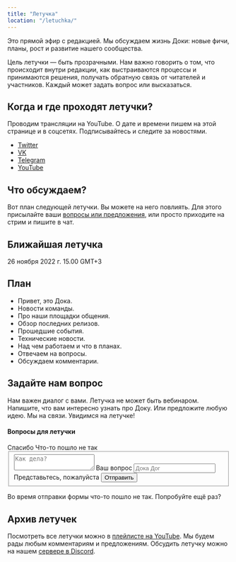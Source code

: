 ```yaml
---
title: "Летучка"
location: "/letuchka/"
---
```


Это прямой эфир с редакцией. Мы обсуждаем жизнь Доки: новые фичи, планы, рост и развитие нашего сообщества.

Цель летучки — быть прозрачными. Нам важно говорить о том, что происходит внутри редакции, как выстраиваются процессы и принимаются решения, получать обратную связь от читателей и участников. Каждый может задать вопрос или высказаться.

## Когда и где проходят летучки?

Проводим трансляции на YouTube. О дате и времени пишем на этой странице и в соцсетях. Подписывайтесь и следите за новостями.

- [Twitter](https://twitter.com/doka_guide)
- [VK](https://vk.com/doka_guide)
- [Telegram](https://t.me/doka_guide)
- [YouTube](https://www.youtube.com/channel/UC3x-s8InrG0PMqoY5nwnz7w)

## Что обсуждаем?

Вот план следующей летучки. Вы можете на него повлиять. Для этого присылайте ваши [вопросы или предложения](/letuchka/#zadayte-nam-vopros), или просто приходите на стрим и пишите в чат.

## Ближайшая летучка

26 ноября 2022 г. 15.00 GMT+3

## План

- Привет, это Дока.
- Новости команды.
- Про наши площадки общения.
- Обзор последних релизов.
- Прошедшие события.
- Технические новости.
- Над чем работаем и что в планах.
- Отвечаем на вопросы.
- Обсуждаем комментарии.

## Задайте нам вопрос

Нам важен диалог с вами. Летучка не может быть вебинаром. Напишите, что вам интересно узнать про Доку. Или предложите любую идею. Мы на связи. Увидимся на летучке!

<form class="question-form" method="post" autocomplete="off" data-state="idle">
  <div class="question-form__header font-theme">
    <h4 class="question-form__title" data-state="idle">Вопросы для летучки</h4>
    <span class="question-form__title question-form__title--success" data-state="success">Спасибо</span>
    <span class="question-form__title question-form__title--error" data-state="error">Что-то пошло не так</span>
  </div>
  <fieldset class="question-form__fieldset">
    <div class="question-form__text">
      <div class="text-control">
        <label for="question" class="text-control__label">
          <textarea class="text-control__item text-control__input" name="question" placeholder="Как дела?"></textarea>
          <span class="text-control__label-text">Ваш вопрос</span>
        </label>
        <label for="person" class="text-control__label">
          <input class="text-control__item text-control__input" name="person" placeholder="Дока Дог">
          <span class="text-control__label-text">Представьтесь, пожалуйста</span>
        </label>
        <button class="text-control__item text-control__button button button--invert" type="submit">Отправить</button>
      </div>
    </div>
  </fieldset>
  <p class="question-form__error" data-state="error">
    Во время отправки формы что-то пошло не так. Попробуйте ещё раз?
  </p>
</form>


## Архив летучек

Посмотреть все летучки можно в [плейлисте на YouTube](https://www.youtube.com/playlist?list=PLXg6cx7lC8YOgdpjasoZLlvvuevUgx8lI). Мы будем рады любым комментариям и предложениям. Обсудить летучку можно на нашем [сервере в Discord](https://discord.gg/NjaevcW8k8).